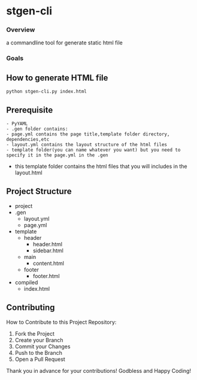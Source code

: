 # stgen-cli

### Overview

a commandline tool for generate static html file

### Goals



## How to generate HTML file

`python stgen-cli.py index.html`

## Prerequisite

    - PyYAML
    - .gen folder contains:
    - page.yml contains the page title,template folder directory, dependencies,etc
    - layout.yml contains the layout structure of the html files
    - template folder(you can name whatever you want) but you need to specify it in the page.yml in the .gen

- this template folder contains the html files that you will includes in the layout.html

## Project Structure

- project
- .gen
  - layout.yml
  - page.yml
- template
  - header
    - header.html
    - sidebar.html
  - main
    - content.html
  - footer
    - footer.html
- compiled
  - index.html

## Contributing

How to Contribute to this Project Repository:

1. Fork the Project
2. Create your Branch
3. Commit your Changes
4. Push to the Branch
5. Open a Pull Request

Thank you in advance for your contributions! Godbless and Happy Coding!
